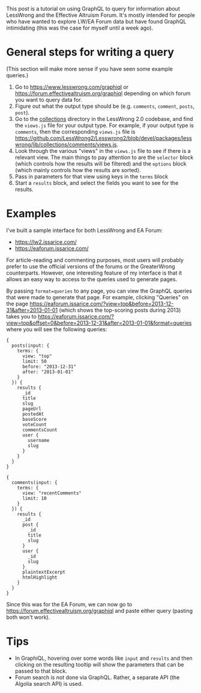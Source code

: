 This post is a tutorial on using GraphQL to query for information about
LessWrong and the Effective Altruism Forum. It's mostly intended for people who
have wanted to explore LW/EA Forum data but have found GraphQL intimidating
(this was the case for myself until a week ago).

# General steps for writing a query

(This section will make more sense if you have seen some example queries.)

1. Go to <https://www.lesswrong.com/graphiql> or
   <https://forum.effectivealtruism.org/graphiql> depending on which forum you
   want to query data for.
2. Figure out what the output type should be (e.g. `comments`, `comment`,
   `posts`, `post`).
3. Go to the [collections](https://github.com/LessWrong2/Lesswrong2/tree/devel/packages/lesswrong/lib/collections)
   directory in the LessWrong 2.0 codebase, and find the `views.js` file for your output type.
   For example, if your output type is `comments`, then the corresponding `views.js` file is
   <https://github.com/LessWrong2/Lesswrong2/blob/devel/packages/lesswrong/lib/collections/comments/views.js>.
4. Look through the various "views" in the `views.js` file to see if there is a
   relevant view. The main things to pay attention to are the `selector` block
   (which controls how the results will be filtered) and the `options` block
   (which mainly controls how the results are sorted).
5. Pass in parameters for that view using keys in the `terms` block
6. Start a `results` block, and select the fields you want to see for the results.

# Examples

I've built a sample interface for both LessWrong and EA Forum:

- <https://lw2.issarice.com/>
- <https://eaforum.issarice.com/>

For article-reading and commenting purposes, most users will probably prefer to
use the official versions of the forums or the GreaterWrong counterparts.
However, one interesting feature of my interface is that it allows an easy way
to access to the queries used to generate pages.

By passing `format=queries` to any page, you can view the GraphQL queries that
were made to generate that page. For example, clicking "Queries" on the page
<https://eaforum.issarice.com/?view=top&before=2013-12-31&after=2013-01-01>
(which shows the top-scoring posts during 2013)
takes you to <https://eaforum.issarice.com/?view=top&offset=0&before=2013-12-31&after=2013-01-01&format=queries>
where you will see the following queries:

    {
      posts(input: {
        terms: {
          view: "top"
          limit: 50
          before: "2013-12-31"
          after: "2013-01-01"
        }
      }) {
        results {
          _id
          title
          slug
          pageUrl
          postedAt
          baseScore
          voteCount
          commentsCount
          user {
            username
            slug
          }
        }
      }
    }

    {
      comments(input: {
        terms: {
          view: "recentComments"
          limit: 10
        }
      }) {
        results {
          _id
          post {
            _id
            title
            slug
          }
          user {
            _id
            slug
          }
          plaintextExcerpt
          htmlHighlight
        }
      }
    }

Since this was for the EA Forum, we can now go to
<https://forum.effectivealtruism.org/graphiql>
and paste either query (pasting both won't work).

# Tips

- In GraphiQL, hovering over some words like `input` and `results` and then
  clicking on the resulting tooltip will show the parameters that can be passed
  to that block.
- Forum search is *not* done via GraphQL. Rather, a separate API (the Algolia
  search API) is used.
